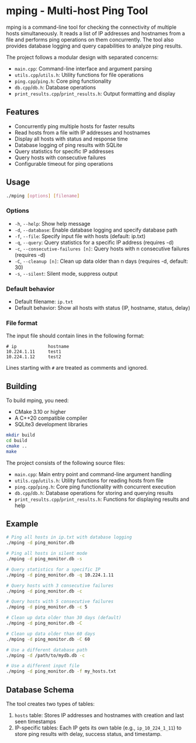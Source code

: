 # mping - Multi-host Ping Tool

mping is a command-line tool for checking the connectivity of multiple hosts simultaneously. It reads a list of IP addresses and hostnames from a file and performs ping operations on them concurrently. The tool also provides database logging and query capabilities to analyze ping results.

The project follows a modular design with separated concerns:
- `main.cpp`: Command-line interface and argument parsing
- `utils.cpp`/`utils.h`: Utility functions for file operations
- `ping.cpp`/`ping.h`: Core ping functionality
- `db.cpp`/`db.h`: Database operations
- `print_results.cpp`/`print_results.h`: Output formatting and display

## Features

- Concurrently ping multiple hosts for faster results
- Read hosts from a file with IP addresses and hostnames
- Display all hosts with status and response time
- Database logging of ping results with SQLite
- Query statistics for specific IP addresses
- Query hosts with consecutive failures
- Configurable timeout for ping operations

## Usage

```bash
./mping [options] [filename]
```

### Options

- `-h`, `--help`: Show help message
- `-d`, `--database`: Enable database logging and specify database path
- `-f`, `--file`: Specify input file with hosts (default: ip.txt)
- `-q`, `--query`: Query statistics for a specific IP address (requires -d)
- `-c`, `--consecutive-failures [n]`: Query hosts with n consecutive failures (requires -d)
- `-C`, `--cleanup [n]`: Clean up data older than n days (requires -d, default: 30)
- `-s`, `--silent`: Silent mode, suppress output

### Default behavior

- Default filename: `ip.txt`
- Default behavior: Show all hosts with status (IP, hostname, status, delay)

### File format

The input file should contain lines in the following format:

```
# ip            hostname
10.224.1.11     test1
10.224.1.12     test2
```

Lines starting with `#` are treated as comments and ignored.

## Building

To build mping, you need:

- CMake 3.10 or higher
- A C++20 compatible compiler
- SQLite3 development libraries

```bash
mkdir build
cd build
cmake ..
make
```

The project consists of the following source files:
- `main.cpp`: Main entry point and command-line argument handling
- `utils.cpp`/`utils.h`: Utility functions for reading hosts from file
- `ping.cpp`/`ping.h`: Core ping functionality with concurrent execution
- `db.cpp`/`db.h`: Database operations for storing and querying results
- `print_results.cpp`/`print_results.h`: Functions for displaying results and help

## Example

```bash
# Ping all hosts in ip.txt with database logging
./mping -d ping_monitor.db

# Ping all hosts in silent mode
./mping -d ping_monitor.db -s

# Query statistics for a specific IP
./mping -d ping_monitor.db -q 10.224.1.11

# Query hosts with 3 consecutive failures
./mping -d ping_monitor.db -c

# Query hosts with 5 consecutive failures
./mping -d ping_monitor.db -c 5

# Clean up data older than 30 days (default)
./mping -d ping_monitor.db -C

# Clean up data older than 60 days
./mping -d ping_monitor.db -C 60

# Use a different database path
./mping -d /path/to/mydb.db -c

# Use a different input file
./mping -d ping_monitor.db -f my_hosts.txt
```

## Database Schema

The tool creates two types of tables:

1. `hosts` table: Stores IP addresses and hostnames with creation and last seen timestamps
2. IP-specific tables: Each IP gets its own table (e.g., `ip_10_224_1_11`) to store ping results with delay, success status, and timestamp.
